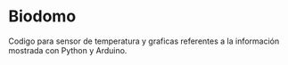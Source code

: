 # Biodomo
Codigo para sensor de temperatura y graficas referentes a la información mostrada con Python y Arduino.
